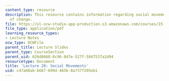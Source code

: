 ```yaml
---
content_type: resource
description: This resource contains information regarding social movements as agents
  of change.
file: https://ol-ocw-studio-app-production.s3.amazonaws.com/courses/15-031j-energy-decisions-markets-and-policies-spring-2012/c47a68abb687699d465b8a737f205eb1_MIT15_031JS12_lec20.pdf
file_type: application/pdf
learning_resource_types:
- Lecture Notes
ocw_type: OCWFile
parent_title: Lecture Slides
parent_type: CourseSection
parent_uid: 626d8668-8c96-847e-527f-5847537a2d94
resourcetype: Document
title: 'Lecture 20: Social Movements'
uid: c47a68ab-b687-699d-465b-8a737f205eb1
---
```

